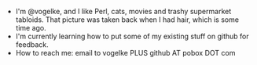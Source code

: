 -  I'm @vogelke, and I like Perl, cats, movies and trashy supermarket tabloids. That picture was taken back when I had hair, which is some time ago.
-  I'm currently learning how to put some of my existing stuff on github for feedback.
-  How to reach me: email to vogelke PLUS github AT pobox DOT com

<!---
vogelke/vogelke is a special repository because its `README.md` (this file)
appears on your GitHub profile.  You can click the Preview link to take
a look at your changes.
--->
